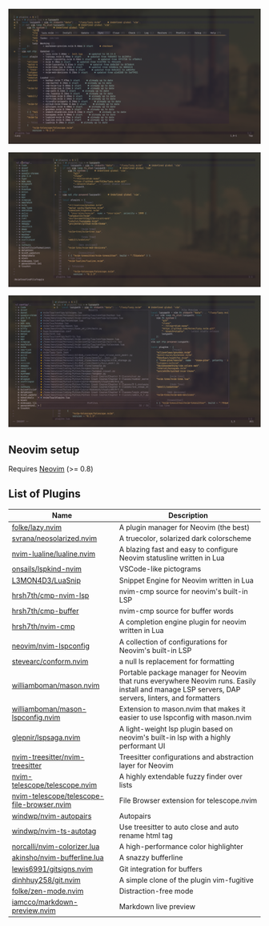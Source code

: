 ![lazy screenshot](./Images/lazy.png)

![nvim-tree screenshot](./Images/nvim-tree.png)

![telescope screenshot](./Images/telescope.png)

## Neovim setup

Requires [Neovim](https://neovim.io/) (>= 0.8)

## List of Plugins

| Name                                                                                                        | Description                                                                                                                                       |
| ----------------------------------------------------------------------------------------------------------- | ------------------------------------------------------------------------------------------------------------------------------------------------- |
| [folke/lazy.nvim](https://github.com/wbthomason/packer.nvim)                                                | A plugin manager for Neovim (the best)                                                                                                            |
| [svrana/neosolarized.nvim](https://github.com/svrana/neosolarized.nvim)                                     | A truecolor, solarized dark colorscheme                                                                                                           |
| [nvim-lualine/lualine.nvim](https://github.com/nvim-lualine/lualine.nvim)                                   | A blazing fast and easy to configure Neovim statusline written in Lua                                                                             |
| [onsails/lspkind-nvim](https://github.com/onsails/lspkind-nvim)                                             | VSCode-like pictograms                                                                                                                            |
| [L3MON4D3/LuaSnip](https://github.com/L3MON4D3/LuaSnip)                                                     | Snippet Engine for Neovim written in Lua                                                                                                          |
| [hrsh7th/cmp-nvim-lsp](https://github.com/hrsh7th/cmp-nvim-lsp)                                             | nvim-cmp source for neovim's built-in LSP                                                                                                         |
| [hrsh7th/cmp-buffer](https://github.com/hrsh7th/cmp-buffer)                                                 | nvim-cmp source for buffer words                                                                                                                  |
| [hrsh7th/nvim-cmp](https://github.com/hrsh7th/nvim-cmp)                                                     | A completion engine plugin for neovim written in Lua                                                                                              |
| [neovim/nvim-lspconfig](https://github.com/neovim/nvim-lspconfig)                                           | A collection of configurations for Neovim's built-in LSP                                                                                          |
| [stevearc/conform.nvim](https://github.com/stevearc/conform.nvim)                                           | a null ls replacement for formatting                                                                                                              |
| [williamboman/mason.nvim](https://github.com/williamboman/mason.nvim)                                       | Portable package manager for Neovim that runs everywhere Neovim runs. Easily install and manage LSP servers, DAP servers, linters, and formatters |
| [williamboman/mason-lspconfig.nvim](https://github.com/williamboman/mason-lspconfig.nvim)                   | Extension to mason.nvim that makes it easier to use lspconfig with mason.nvim                                                                     |
| [glepnir/lspsaga.nvim](https://github.com/glepnir/lspsaga.nvim)                                             | A light-weight lsp plugin based on neovim's built-in lsp with a highly performant UI                                                              |
| [nvim-treesitter/nvim-treesitter](https://github.com/nvim-treesitter/nvim-treesitter)                       | Treesitter configurations and abstraction layer for Neovim                                                                                        |
| [nvim-telescope/telescope.nvim](https://github.com/nvim-telescope/telescope.nvim)                           | A highly extendable fuzzy finder over lists                                                                                                       |
| [nvim-telescope/telescope-file-browser.nvim](https://github.com/nvim-telescope/telescope-file-browser.nvim) | File Browser extension for telescope.nvim                                                                                                         |
| [windwp/nvim-autopairs](https://github.com/windwp/nvim-autopairs)                                           | Autopairs                                                                                                                                         |
| [windwp/nvim-ts-autotag](https://github.com/windwp/nvim-ts-autotag)                                         | Use treesitter to auto close and auto rename html tag                                                                                             |
| [norcalli/nvim-colorizer.lua](https://github.com/norcalli/nvim-colorizer.lua)                               | A high-performance color highlighter                                                                                                              |
| [akinsho/nvim-bufferline.lua](https://github.com/akinsho/nvim-bufferline.lua)                               | A snazzy bufferline                                                                                                                               |
| [lewis6991/gitsigns.nvim](https://github.com/lewis6991/gitsigns.nvim)                                       | Git integration for buffers                                                                                                                       |
| [dinhhuy258/git.nvim](https://github.com/dinhhuy258/git.nvim)                                               | A simple clone of the plugin vim-fugitive                                                                                                         |
| [folke/zen-mode.nvim](https://github.com/folke/zen-mode.nvim)                                               | Distraction-free mode                                                                                                                             |
| [iamcco/markdown-preview.nvim](https://github.com/iamcco/markdown-preview.nvim)                             | Markdown live preview                                                                                                                             |
